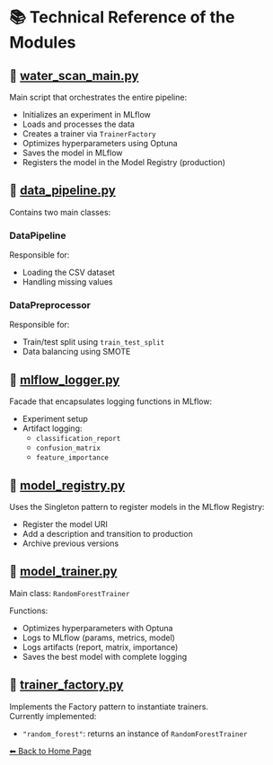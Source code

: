 # 📚 Technical Reference of the Modules

## 🔹 **[water_scan_main.py](module_1.md)**
Main script that orchestrates the entire pipeline:
- Initializes an experiment in MLflow  
- Loads and processes the data  
- Creates a trainer via `TrainerFactory`  
- Optimizes hyperparameters using Optuna  
- Saves the model in MLflow  
- Registers the model in the Model Registry (production)

## 🔹 **[data_pipeline.py](module_2.md)**
Contains two main classes:

### DataPipeline
Responsible for:
- Loading the CSV dataset  
- Handling missing values

### DataPreprocessor
Responsible for:
- Train/test split using `train_test_split`  
- Data balancing using SMOTE

## 🔹 **[mlflow_logger.py](module_3.md)**
Facade that encapsulates logging functions in MLflow:
- Experiment setup  
- Artifact logging:
  - `classification_report`  
  - `confusion_matrix`  
  - `feature_importance`

## 🔹 **[model_registry.py](module_4.md)**
Uses the Singleton pattern to register models in the MLflow Registry:
- Register the model URI  
- Add a description and transition to production  
- Archive previous versions

## 🔹 **[model_trainer.py](module_5.md)**
Main class: `RandomForestTrainer`

Functions:
- Optimizes hyperparameters with Optuna  
- Logs to MLflow (params, metrics, model)  
- Logs artifacts (report, matrix, importance)  
- Saves the best model with complete logging

## 🔹 **[trainer_factory.py](module_6.md)**
Implements the Factory pattern to instantiate trainers.  
Currently implemented:
- `"random_forest"`: returns an instance of `RandomForestTrainer`

[⬅ Back to Home Page](index.md)
